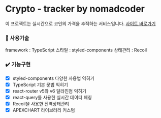 # Crypto - tracker by nomadcoder

이 프로젝트는 실시간으로 코인의 가격을 추적하는 서비스입니다.
[사이트 바로가기](https://onnuring.github.io/Crypto-tracker)

### 💫 사용기술
framework : TypeScript
스타일 : styled-components
상태관리 : Recoil

### ✔️ 기능구현
- [x] styled-components 다양한 사용법 익히기
- [x] TypeScript 기본 문법 익히기
- [x] react-router v5와 v6 달라진점 익히기
- [x] react-query를 사용한 실시간 데이터 페칭
- [x] Recoil을 사용한 전역상태관리 
- [x] APEXCHART 라이브러리 커스텀
